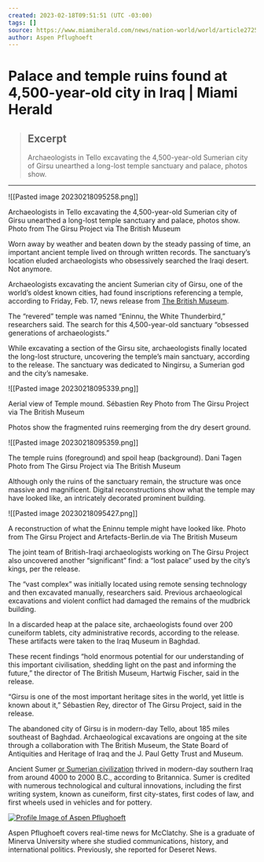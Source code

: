 ```yaml
---
created: 2023-02-18T09:51:51 (UTC -03:00)
tags: []
source: https://www.miamiherald.com/news/nation-world/world/article272539581.html
author: Aspen Pflughoeft
---
```


# Palace and temple ruins found at 4,500-year-old city in Iraq | Miami Herald

> ## Excerpt
> Archaeologists in Tello excavating the 4,500-year-old Sumerian city of Girsu unearthed a long-lost temple sanctuary and palace, photos show.

---
![[Pasted image 20230218095258.png]]

Archaeologists in Tello excavating the 4,500-year-old Sumerian city of Girsu unearthed a long-lost temple sanctuary and palace, photos show. Photo from The Girsu Project via The British Museum

Worn away by weather and beaten down by the steady passing of time, an important ancient temple lived on through written records. The sanctuary’s location eluded archaeologists who obsessively searched the Iraqi desert. Not anymore.

Archaeologists excavating the ancient Sumerian city of Girsu, one of the world’s oldest known cities, had found inscriptions referencing a temple, according to Friday, Feb. 17, news release from [The British Museum](https://www.britishmuseum.org/about-us/press).

The “revered” temple was named “Eninnu, the White Thunderbird,” researchers said. The search for this 4,500-year-old sanctuary “obsessed generations of archaeologists.”

While excavating a section of the Girsu site, archaeologists finally located the long-lost structure, uncovering the temple’s main sanctuary, according to the release. The sanctuary was dedicated to Ningirsu, a Sumerian god and the city’s namesake.

![[Pasted image 20230218095339.png]]

Aerial view of Temple mound. Sébastien Rey Photo from The Girsu Project via The British Museum

Photos show the fragmented ruins reemerging from the dry desert ground.

![[Pasted image 20230218095359.png]]

The temple ruins (foreground) and spoil heap (background). Dani Tagen Photo from The Girsu Project via The British Museum

Although only the ruins of the sanctuary remain, the structure was once massive and magnificent. Digital reconstructions show what the temple may have looked like, an intricately decorated prominent building.

![[Pasted image 20230218095427.png]]

A reconstruction of what the Eninnu temple might have looked like. Photo from The Girsu Project and Artefacts-Berlin.de via The British Museum

The joint team of British-Iraqi archaeologists working on The Girsu Project also uncovered another “significant” find: a “lost palace” used by the city’s kings, per the release.

The “vast complex” was initially located using remote sensing technology and then excavated manually, researchers said. Previous archaeological excavations and violent conflict had damaged the remains of the mudbrick building.

In a discarded heap at the palace site, archaeologists found over 200 cuneiform tablets, city administrative records, according to the release. These artifacts were taken to the Iraq Museum in Baghdad.

These recent findings “hold enormous potential for our understanding of this important civilisation, shedding light on the past and informing the future,” the director of The British Museum, Hartwig Fischer, said in the release.

“Girsu is one of the most important heritage sites in the world, yet little is known about it,” Sébastien Rey, director of The Girsu Project, said in the release.

The abandoned city of Girsu is in modern-day Tello, about 185 miles southeast of Baghdad. Archaeological excavations are ongoing at the site through a collaboration with The British Museum, the State Board of Antiquities and Heritage of Iraq and the J. Paul Getty Trust and Museum.

Ancient Sumer [or Sumerian civilization](https://www.britannica.com/place/Sumer) thrived in modern-day southern Iraq from around 4000 to 2000 B.C., according to Britannica. Sumer is credited with numerous technological and cultural innovations, including the first writing system, known as cuneiform, first city-states, first codes of law, and first wheels used in vehicles and for pottery.

[![Profile Image of Aspen Pflughoeft](https://www.mcclatchydc.com/latest-news/gftixr/picture262756378/alternates/FREE_480/oo1dq6.jpg)](https://www.miamiherald.com/profile/260524702)

Aspen Pflughoeft covers real-time news for McClatchy. She is a graduate of Minerva University where she studied communications, history, and international politics. Previously, she reported for Deseret News.
